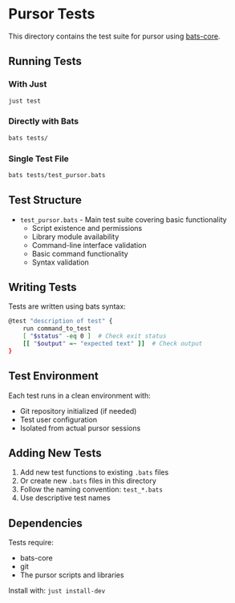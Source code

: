 # Pursor Tests

This directory contains the test suite for pursor using [bats-core](https://github.com/bats-core/bats-core).

## Running Tests

### With Just
```bash
just test
```

### Directly with Bats
```bash
bats tests/
```

### Single Test File
```bash
bats tests/test_pursor.bats
```

## Test Structure

- `test_pursor.bats` - Main test suite covering basic functionality
  - Script existence and permissions
  - Library module availability
  - Command-line interface validation
  - Basic command functionality
  - Syntax validation

## Writing Tests

Tests are written using bats syntax:

```bash
@test "description of test" {
    run command_to_test
    [ "$status" -eq 0 ]  # Check exit status
    [[ "$output" =~ "expected text" ]]  # Check output
}
```

## Test Environment

Each test runs in a clean environment with:
- Git repository initialized (if needed)
- Test user configuration
- Isolated from actual pursor sessions

## Adding New Tests

1. Add new test functions to existing `.bats` files
2. Or create new `.bats` files in this directory
3. Follow the naming convention: `test_*.bats`
4. Use descriptive test names

## Dependencies

Tests require:
- bats-core
- git
- The pursor scripts and libraries

Install with: `just install-dev` 